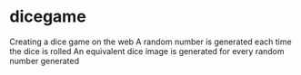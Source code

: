 # dicegame
Creating a dice game on the web
A random number is generated each time the dice is rolled
An equivalent dice image is generated for every random number generated
